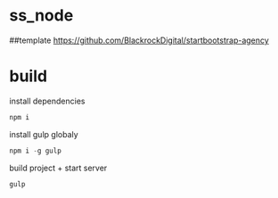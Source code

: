 # ss_node

##template
https://github.com/BlackrockDigital/startbootstrap-agency

# build

install dependencies
```javascript
npm i
```

install gulp globaly
```javascript
npm i -g gulp
```

build project + start server
```javascript
gulp
```